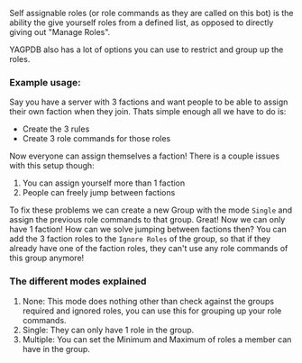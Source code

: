 Self assignable roles (or role commands as they are called on this bot) is the ability the give yourself roles from a defined list, as opposed to directly giving out "Manage Roles".

YAGPDB also has a lot of options you can use to restrict and group up the roles.

### Example usage:
Say you have a server with 3 factions and want people to be able to assign their own faction when they join. Thats simple enough all we have to do is:

 - Create the 3 rules
 - Create 3 role commands for those roles

Now everyone can assign themselves a faction! There is a couple issues with this setup though:

 1. You can assign yourself more than 1 faction
 2. People can freely jump between factions

To fix these problems we can create a new Group with the mode `Single` and assign the previous role commands to that group. Great! Now we can only have 1 faction! How can we solve jumping between factions then? You can add the 3 faction roles to the `Ignore Roles` of the group, so that if they already have one of the faction roles, they can't use any role commands of this group anymore!


### The different modes explained

 1. None: This mode does nothing other than check against the groups required and ignored roles, you can use this for grouping up your role commands.
 2. Single: They can only have 1 role in the group.
 3. Multiple: You can set the Minimum and Maximum of roles a member can have in the group. 